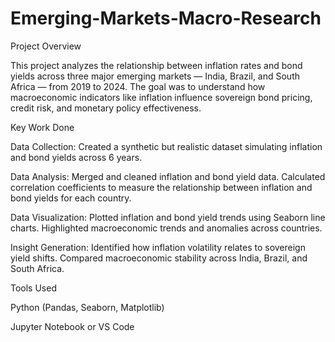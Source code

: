 # Emerging-Markets-Macro-Research

Project Overview

This project analyzes the relationship between inflation rates and bond yields across three major emerging markets — India, Brazil, and South Africa — from 2019 to 2024.
The goal was to understand how macroeconomic indicators like inflation influence sovereign bond pricing, credit risk, and monetary policy effectiveness.

Key Work Done

Data Collection: 
Created a synthetic but realistic dataset simulating inflation and bond yields across 6 years.

Data Analysis:
Merged and cleaned inflation and bond yield data.
Calculated correlation coefficients to measure the relationship between inflation and bond yields for each country.

Data Visualization:
Plotted inflation and bond yield trends using Seaborn line charts.
Highlighted macroeconomic trends and anomalies across countries.

Insight Generation:
Identified how inflation volatility relates to sovereign yield shifts.
Compared macroeconomic stability across India, Brazil, and South Africa.


Tools Used

Python (Pandas, Seaborn, Matplotlib)

Jupyter Notebook or VS Code
